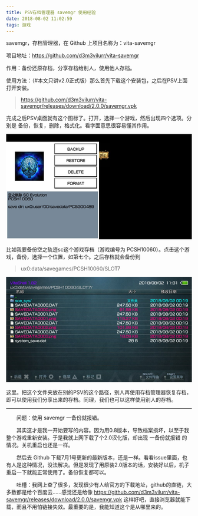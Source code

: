 ```yaml
---
title: PSV存档管理器 savemgr 使用经验
date: 2018-08-02 11:02:59
tags: 游戏
---
```

savemgr，存档管理器，在 Github 上项目名称为：vita-savemgr
<!--more-->
项目地址：https://github.com/d3m3vilurr/vita-savemgr

作用：备份还原存档，分享存档给别人，使用他人存档。

使用方法：（#本文只讲v2.0正式版）那么首先下载这个安装包，之后在PSV上面打开安装。

>https://github.com/d3m3vilurr/vita-savemgr/releases/download/2.0.0/savemgr.vpk

完成之后PSV桌面就有这个图标了。打开，选择一个游戏，然后出现四个选项。分别是 备份，恢复，删除，格式化。看字面意思很容易懂其作用。

![软件截图](/img/2018/savemgr.jpg)

比如我要备份空之轨迹sc这个游戏存档（游戏编号为 PCSH10060）。点击这个游戏，备份，选择一个位置，如第七个。之后存档就会备份到

> ux0:data/savegames/PCSH10060/SLOT7

![备份路径](/img/2018/savegamepath.jpg)

这里。把这个文件夹放在别的PSV的这个路径，别人再使用存档管理器恢复存档，即可以使用我们分享出来的存档。同理，我们也可以这样使用别人的存档。

----------------

　　问题：使用 savemgr 一备份就报错。

　　其实这才是我一开始要写的内容。因为用0.8版本，导致档案损坏，以至于我整个游戏重新安装。于是我就上网下载了个2.0汉化版，却出现 一备份就报错 的情况。关机重启也还是一样。

　　然后去 Github 下载7月1号更新的最新版本，还是一样。看看issue里面，也有人是这种情况，没法解决。但是发现了用原装2.0版本的话，安装好以后，机子重启一下就能正常使用了。备份恢复都可以。

　　吐槽：我网上查了很多，发现很少有人给官方的下载地址，github的直链，大多数都是给个百度云……感觉还是给像
https://github.com/d3m3vilurr/vita-savemgr/releases/download/2.0.0/savemgr.vpk
这样好吧，直接浏览器就能下载，而且不用怕链接失效。最重要的是，我能知道这个是从哪里来的。
